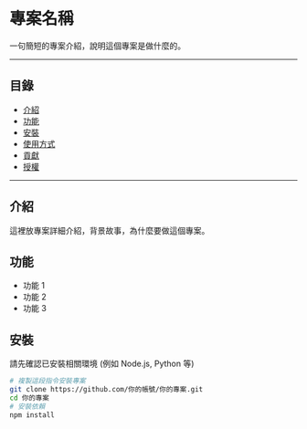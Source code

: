 # 專案名稱

一句簡短的專案介紹，說明這個專案是做什麼的。

---

## 目錄

- [介紹](#介紹)
- [功能](#功能)
- [安裝](#安裝)
- [使用方式](#使用方式)
- [貢獻](#貢獻)
- [授權](#授權)

---

## 介紹

這裡放專案詳細介紹，背景故事，為什麼要做這個專案。

## 功能

- 功能 1
- 功能 2
- 功能 3

## 安裝

請先確認已安裝相關環境 (例如 Node.js, Python 等)

```bash
# 複製這段指令安裝專案
git clone https://github.com/你的帳號/你的專案.git
cd 你的專案
# 安裝依賴
npm install
